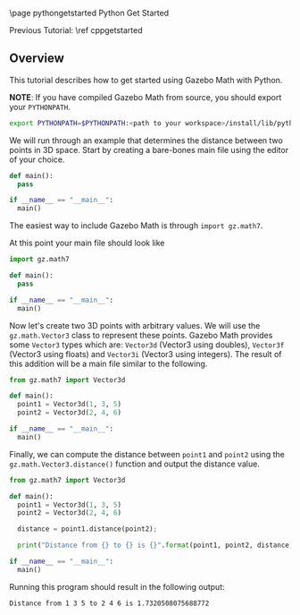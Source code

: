 \page pythongetstarted Python Get Started

Previous Tutorial: \ref cppgetstarted

## Overview

This tutorial describes how to get started using Gazebo Math with Python.

**NOTE**: If you have compiled Gazebo Math from source, you should export
your `PYTHONPATH`.

```bash
export PYTHONPATH=$PYTHONPATH:<path to your workspace>/install/lib/python
```

We will run through an example that determines the distance between two
points in 3D space. Start by creating a bare-bones main file using the
editor of your choice.

```python
def main():
  pass

if __name__ == "__main__":
  main()
```

The easiest way to include Gazebo Math is through `import gz.math7`.

At this point your main file should look like

```python
import gz.math7

def main():
  pass

if __name__ == "__main__":
  main()
```

Now let's create two 3D points with arbitrary values. We will use the
`gz.math.Vector3` class to represent these points. Gazebo Math provides
some `Vector3` types which are: `Vector3d` (Vector3 using doubles), `Vector3f` (Vector3 using floats)
and `Vector3i` (Vector3 using integers). The result of this addition will be a
main file similar to the following.

```python
from gz.math7 import Vector3d

def main():
  point1 = Vector3d(1, 3, 5)
  point2 = Vector3d(2, 4, 6)

if __name__ == "__main__":
  main()
```

Finally, we can compute the distance between `point1` and `point2` using the
`gz.math.Vector3.distance()` function and output the distance value.

```python
from gz.math7 import Vector3d

def main():
  point1 = Vector3d(1, 3, 5)
  point2 = Vector3d(2, 4, 6)

  distance = point1.distance(point2);

  print("Distance from {} to {} is {}".format(point1, point2, distance))

if __name__ == "__main__":
  main()
```

Running this program should result in the following output:

```{.bash}
Distance from 1 3 5 to 2 4 6 is 1.7320508075688772
```
